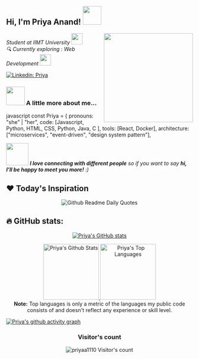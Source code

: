 <h2> Hi, I'm Priya Anand!  <img src="https://media.giphy.com/media/WUm2STzv0N5fl3ezyr/giphy.gif" width="50"></h2>
<img align='right' src="output-onlinegiftools.gif" width="240">
<p><em> Student at IIMT University </a><img src="https://media.giphy.com/media/fYSnHlufseco8Fh93Z/giphy.gif" width="30"></br> 🔍 Currently exploring : Web Development <img src="https://media.giphy.com/media/WUlplcMpOCEmTGBtBW/giphy.gif" width="30"> 
</em></p>

[![Linkedin: Priya](https://img.shields.io/badge/-Priya.-blue?style=flat-square&logo=Linkedin&logoColor=white&link=https://www.linkedin.com/in/thaianebraga/)](https://www.linkedin.com/in/life-undefined-2210b9257) &nbsp;&nbsp;

### <img src="https://media.giphy.com/media/VgCDAzcKvsR6OM0uWg/giphy.gif" width="50"> A little more about me...
javascript
const Priya = {
  pronouns: "she" | "her",
  code: [Javascript, Python, HTML, CSS, Python, Java, C ],
  tools: [React, Docker],
  architecture: ["microservices", "event-driven", "design system pattern"],
  
<img src="https://media.giphy.com/media/LnQjpWaON8nhr21vNW/giphy.gif" width="60"> <em><b>I love connecting with different people</b> so if you want to say <b>hi, I'll be happy to meet you more!</b> :)</em>

## ❤ Today's Inspiration
<p align="center">
  <img src="https://readme-daily-quotes.vercel.app/api?font=merienda" alt="Github Readme Daily Quotes">
</p>


##                        🔥 GitHub stats:

<p align="center">
<a href="https://github.com/priyaa1110">
    <img src="https://github-readme-stats.vercel.app/api?username=priyaa1110&show_icons=true&theme=react" alt="Priya's GitHub stats" />
  </a>
</p>

<p align="center">
  <a href="https://github.com/priyaa1110">
    <img alt="Priya's Github Stats" src="https://github-readme-stats.vercel.app/api?username=priyaa1110&show_icons=true&include_all_commits=true&count_private=true&theme=react&hide_border=true&bg_color=1F222E&title_color=F85D7F&rank_icon=github&icon_color=F8D866" height="150px"/>
  </a>

  <a href="https://github.com/priyaa1110">
    <img alt="Priya's Top Languages" src="https://github-readme-stats.vercel.app/api/top-langs/?username=priyaa1110&layout=compact&theme=react&hide_border=true&bg_color=1F222E&title_color=F85D7F&icon_color=F8D866&hide=HTML,Jupyter%20Notebook" height="150px"/>
  </a>
  <br/>
  <b>Note:</b> Top languages is only a metric of the languages my public code consists of and doesn't reflect  any experience or skill level.
</p>



[![Priya's github activity graph](https://github-readme-activity-graph.vercel.app/graph?username=priyaa1110&bg_color=1F222E&color=F8D866&line=F85D7F&point=FFFFFF&area=true&hide_border=true)](https://github.com/priyaa1110/github-readme-activity-graph)
<h3 align="center">Visitor's count</h3>
<p align="center"><img src="https://profile-counter.glitch.me/{priyaa1110}/count.svg/" alt="priyaa1110 Visitor's count" /></p>
